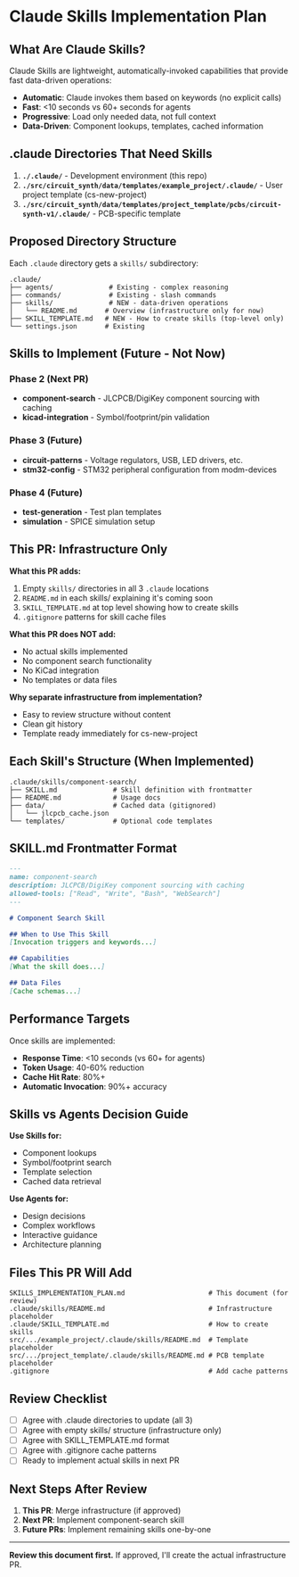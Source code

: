 # Claude Skills Implementation Plan

## What Are Claude Skills?

Claude Skills are lightweight, automatically-invoked capabilities that provide fast data-driven operations:
- **Automatic**: Claude invokes them based on keywords (no explicit calls)
- **Fast**: <10 seconds vs 60+ seconds for agents
- **Progressive**: Load only needed data, not full context
- **Data-Driven**: Component lookups, templates, cached information

## .claude Directories That Need Skills

1. **`./.claude/`** - Development environment (this repo)
2. **`./src/circuit_synth/data/templates/example_project/.claude/`** - User project template (cs-new-project)
3. **`./src/circuit_synth/data/templates/project_template/pcbs/circuit-synth-v1/.claude/`** - PCB-specific template

## Proposed Directory Structure

Each `.claude` directory gets a `skills/` subdirectory:

```
.claude/
├── agents/              # Existing - complex reasoning
├── commands/            # Existing - slash commands
├── skills/              # NEW - data-driven operations
│   └── README.md       # Overview (infrastructure only for now)
├── SKILL_TEMPLATE.md   # NEW - How to create skills (top-level only)
└── settings.json       # Existing
```

## Skills to Implement (Future - Not Now)

### Phase 2 (Next PR)
- **component-search** - JLCPCB/DigiKey component sourcing with caching
- **kicad-integration** - Symbol/footprint/pin validation

### Phase 3 (Future)
- **circuit-patterns** - Voltage regulators, USB, LED drivers, etc.
- **stm32-config** - STM32 peripheral configuration from modm-devices

### Phase 4 (Future)
- **test-generation** - Test plan templates
- **simulation** - SPICE simulation setup

## This PR: Infrastructure Only

**What this PR adds:**
1. Empty `skills/` directories in all 3 `.claude` locations
2. `README.md` in each skills/ explaining it's coming soon
3. `SKILL_TEMPLATE.md` at top level showing how to create skills
4. `.gitignore` patterns for skill cache files

**What this PR does NOT add:**
- No actual skills implemented
- No component search functionality
- No KiCad integration
- No templates or data files

**Why separate infrastructure from implementation?**
- Easy to review structure without content
- Clean git history
- Template ready immediately for cs-new-project

## Each Skill's Structure (When Implemented)

```
.claude/skills/component-search/
├── SKILL.md              # Skill definition with frontmatter
├── README.md             # Usage docs
├── data/                 # Cached data (gitignored)
│   └── jlcpcb_cache.json
└── templates/            # Optional code templates
```

## SKILL.md Frontmatter Format

```markdown
---
name: component-search
description: JLCPCB/DigiKey component sourcing with caching
allowed-tools: ["Read", "Write", "Bash", "WebSearch"]
---

# Component Search Skill

## When to Use This Skill
[Invocation triggers and keywords...]

## Capabilities
[What the skill does...]

## Data Files
[Cache schemas...]
```

## Performance Targets

Once skills are implemented:
- **Response Time**: <10 seconds (vs 60+ for agents)
- **Token Usage**: 40-60% reduction
- **Cache Hit Rate**: 80%+
- **Automatic Invocation**: 90%+ accuracy

## Skills vs Agents Decision Guide

**Use Skills for:**
- Component lookups
- Symbol/footprint search
- Template selection
- Cached data retrieval

**Use Agents for:**
- Design decisions
- Complex workflows
- Interactive guidance
- Architecture planning

## Files This PR Will Add

```
SKILLS_IMPLEMENTATION_PLAN.md                     # This document (for review)
.claude/skills/README.md                          # Infrastructure placeholder
.claude/SKILL_TEMPLATE.md                         # How to create skills
src/.../example_project/.claude/skills/README.md  # Template placeholder
src/.../project_template/.claude/skills/README.md # PCB template placeholder
.gitignore                                        # Add cache patterns
```

## Review Checklist

- [ ] Agree with .claude directories to update (all 3)
- [ ] Agree with empty skills/ structure (infrastructure only)
- [ ] Agree with SKILL_TEMPLATE.md format
- [ ] Agree with .gitignore cache patterns
- [ ] Ready to implement actual skills in next PR

## Next Steps After Review

1. **This PR**: Merge infrastructure (if approved)
2. **Next PR**: Implement component-search skill
3. **Future PRs**: Implement remaining skills one-by-one

---

**Review this document first.** If approved, I'll create the actual infrastructure PR.
